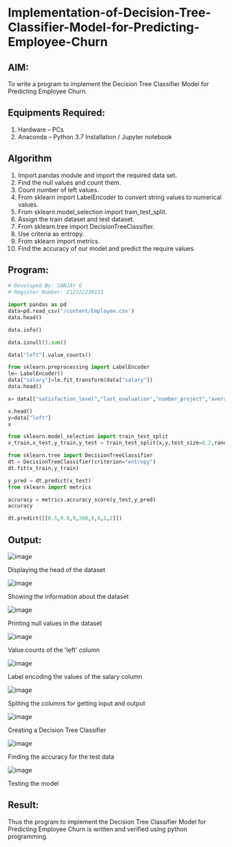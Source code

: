 # Implementation-of-Decision-Tree-Classifier-Model-for-Predicting-Employee-Churn

## AIM:
To write a program to implement the Decision Tree Classifier Model for Predicting Employee Churn.

## Equipments Required:
1. Hardware – PCs
2. Anaconda – Python 3.7 Installation / Jupyter notebook

## Algorithm
1. Import pandas module and import the required data set.
2. Find the null values and count them.
3. Count number of left values.
4. From sklearn import LabelEncoder to convert string values to numerical values.
5. From sklearn.model_selection import train_test_split.
6. Assign the train dataset and test dataset.
7. From sklearn.tree import DecisionTreeClassifier.
8. Use criteria as entropy.
9. From sklearn import metrics.
10. Find the accuracy of our model and predict the require values.


## Program:
```py
# Developed By: SANJAY G
# Register Number: 212222230131
```
```py
import pandas as pd
data=pd.read_csv('/content/Employee.csv')
data.head()
```
```py
data.info()
```
```py
data.isnull().sum()
```
```py
data["left"].value_counts()
```
```py
from sklearn.preprocessing import LabelEncoder
le= LabelEncoder()
data["salary"]=le.fit_transform(data["salary"])
data.head()
```
```py
x= data[["satisfaction_level","last_evaluation","number_project","average_montly_hours","time_spend_company","Work_accident","promotion_last_5years","salary"]]

x.head()
y=data["left"]
x
```
```py
from sklearn.model_selection import train_test_split
x_train,x_test,y_train,y_test = train_test_split(x,y,test_size=0.2,random_state = 100)
```
```py
from sklearn.tree import DecisionTreeClassifier
dt = DecisionTreeClassifier(criterion="entropy")
dt.fit(x_train,y_train)
```
```py
y_pred = dt.predict(x_test)
from sklearn import metrics
```
```py
accuracy = metrics.accuracy_score(y_test,y_pred)
accuracy
```
```py
dt.predict([[0.5,0.8,9,260,6,0,1,2]])
```
## Output:
![image](https://github.com/SanjayRagavendar/Implementation-of-Decision-Tree-Classifier-Model-for-Predicting-Employee-Churn/assets/91368803/3f51738f-2f17-447d-bfc1-39d77cd4b552)

Displaying the head of the dataset

![image](https://github.com/SanjayRagavendar/Implementation-of-Decision-Tree-Classifier-Model-for-Predicting-Employee-Churn/assets/91368803/d3430e04-f0c7-40a6-85e6-4947ee772aa3)

Showing the information about the dataset

![image](https://github.com/SanjayRagavendar/Implementation-of-Decision-Tree-Classifier-Model-for-Predicting-Employee-Churn/assets/91368803/25173940-80b0-469d-bdc1-b70b1cf4b08b)

Printing null values in the dataset

![image](https://github.com/SanjayRagavendar/Implementation-of-Decision-Tree-Classifier-Model-for-Predicting-Employee-Churn/assets/91368803/ace51178-288a-446b-a72c-54b1d6f86646)

Value counts of the 'left' column

![image](https://github.com/SanjayRagavendar/Implementation-of-Decision-Tree-Classifier-Model-for-Predicting-Employee-Churn/assets/91368803/5bc42d5a-20e2-4615-92d4-0ea565350605)

Label encoding the values of the salary column

![image](https://github.com/SanjayRagavendar/Implementation-of-Decision-Tree-Classifier-Model-for-Predicting-Employee-Churn/assets/91368803/acdc3d89-f6ce-496c-877e-0b24533bfa19)

Spliting the columns for getting input and output

![image](https://github.com/SanjayRagavendar/Implementation-of-Decision-Tree-Classifier-Model-for-Predicting-Employee-Churn/assets/91368803/0018c2a7-1865-40fa-b475-a7ef66ab1ebf)

Creating a Decision Tree Classifier

![image](https://github.com/SanjayRagavendar/Implementation-of-Decision-Tree-Classifier-Model-for-Predicting-Employee-Churn/assets/91368803/f95b7db4-0466-4dba-8baf-2aab8da853d6)

Finding the accuracy for the test data

![image](https://github.com/SanjayRagavendar/Implementation-of-Decision-Tree-Classifier-Model-for-Predicting-Employee-Churn/assets/91368803/a3db2839-d644-4edf-b002-d0bb1b2bf0f9)

Testing the model

## Result:
Thus the program to implement the  Decision Tree Classifier Model for Predicting Employee Churn is written and verified using python programming.
